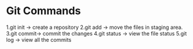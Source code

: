 # Git Commands

1.git init -> create a repository
2.git add -> move the files in staging area.
3.git commit-> commit the changes
4.git status -> view the file status
5.git log -> view all the commits